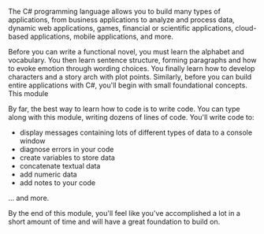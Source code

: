 The C# programming language allows you to build many types of applications, from business applications to analyze and process data, dynamic web applications, games, financial or scientific applications, cloud-based applications, mobile applications, and more.

Before you can write a functional novel, you must learn the alphabet and vocabulary.  You then learn sentence structure, forming paragraphs and how to evoke emotion through wording choices.  You finally learn how to develop characters and a story arch with plot points.  Similarly, before you can build entire applications with C#, you'll begin with small foundational concepts.  This module 

By far, the best way to learn how to code is to write code.  You can type along with this module, writing dozens of lines of code.  You'll write code to:

- display messages containing lots of different types of data to a console window
- diagnose errors in your code
- create variables to store data
- concatenate textual data
- add numeric data
- add notes to your code

... and more.

By the end of this module, you'll feel like you've accomplished a lot in a short amount of time and will have a great foundation to build on.